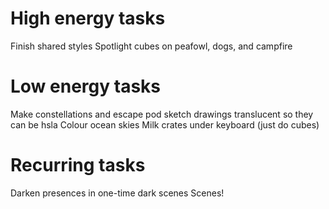 # High energy tasks
Finish shared styles
Spotlight cubes on peafowl, dogs, and campfire

# Low energy tasks
Make constellations and escape pod sketch drawings translucent so they can be hsla
Colour ocean skies
Milk crates under keyboard (just do cubes)

# Recurring tasks
Darken presences in one-time dark scenes
Scenes!